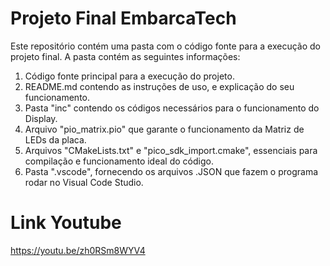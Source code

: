 # Projeto Final EmbarcaTech
Este repositório contém uma pasta com o código fonte para a execução do projeto final.
A pasta contém as seguintes informações:
1. Código fonte principal para a execução do projeto.
2. README.md contendo as instruções de uso, e explicação do seu funcionamento.
3. Pasta "inc" contendo os códigos necessários para o funcionamento do Display.
4. Arquivo "pio_matrix.pio" que garante o funcionamento da Matriz de LEDs da placa.
5. Arquivos "CMakeLists.txt" e "pico_sdk_import.cmake", essenciais para compilação e funcionamento ideal do código.
6. Pasta ".vscode", fornecendo os arquivos .JSON que fazem o programa rodar no Visual Code Studio.

# Link Youtube
https://youtu.be/zh0RSm8WYV4